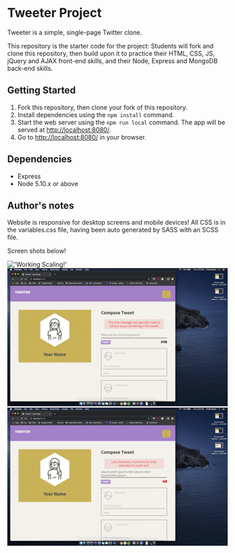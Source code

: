 # Tweeter Project

Tweeter is a simple, single-page Twitter clone.

This repository is the starter code for the project: Students will fork and clone this repository, then build upon it to practice their HTML, CSS, JS, jQuery and AJAX front-end skills, and their Node, Express and MongoDB back-end skills.

## Getting Started

1. Fork this repository, then clone your fork of this repository.
2. Install dependencies using the `npm install` command.
3. Start the web server using the `npm run local` command. The app will be served at <http://localhost:8080/>.
4. Go to <http://localhost:8080/> in your browser.

## Dependencies

- Express
- Node 5.10.x or above

## Author's notes

Website is responsive for desktop screens and mobile devices! All CSS is in the variables.css file, having been auto generated by SASS with an SCSS file. 

Screen shots below!

!['Working Scaling!'](https://github.com/pratikbassi/tweeter/blob/master/public/screenshots/Screen%20Shot%202020-02-27%20at%205.19.03%20PM.png)
![Fun reactive design!](https://github.com/pratikbassi/tweeter/blob/master/public/screenshots/Screen%20Shot%202020-02-27%20at%205.19.33%20PM.png)
![Randomly generated error messages!](https://github.com/pratikbassi/tweeter/blob/master/public/screenshots/Screen%20Shot%202020-02-27%20at%205.20.03%20PM.png)